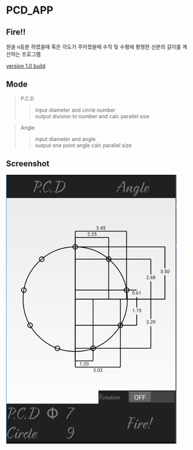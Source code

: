 PCD_APP
==============

Fire!!
-------------
원을 n등분 하였을때 혹은 각도가 주어졌을때
수직 및 수평에 평행한 선분의 길이를 계산하는 프로그램

[version 1.0 build](https://github.com/emfprhs119/Pcd_App/releases)

Mode
-------------
>P.C.D
>>input diameter and circle number  
>>output division to number and calc parallel size  

>Angle
>>input diameter and angle  
>>output one point angle calc parallel size

Screenshot
-------------
![capture](/capture.png)
